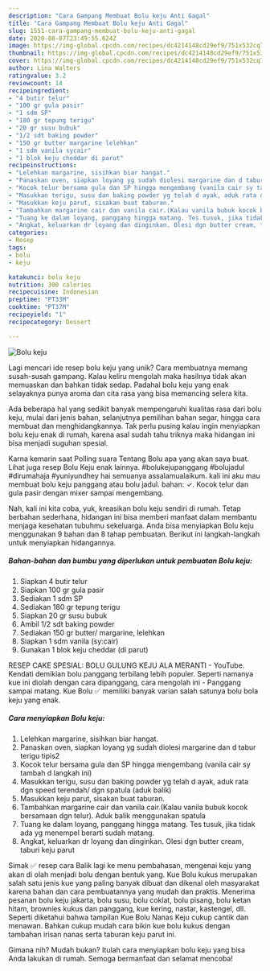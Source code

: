 ```yaml
---
description: "Cara Gampang Membuat Bolu keju Anti Gagal"
title: "Cara Gampang Membuat Bolu keju Anti Gagal"
slug: 1551-cara-gampang-membuat-bolu-keju-anti-gagal
date: 2020-08-07T23:49:55.624Z
image: https://img-global.cpcdn.com/recipes/dc4214148cd29ef9/751x532cq70/bolu-keju-foto-resep-utama.jpg
thumbnail: https://img-global.cpcdn.com/recipes/dc4214148cd29ef9/751x532cq70/bolu-keju-foto-resep-utama.jpg
cover: https://img-global.cpcdn.com/recipes/dc4214148cd29ef9/751x532cq70/bolu-keju-foto-resep-utama.jpg
author: Lina Walters
ratingvalue: 3.2
reviewcount: 14
recipeingredient:
- "4 butir telur"
- "100 gr gula pasir"
- "1 sdm SP"
- "180 gr tepung terigu"
- "20 gr susu bubuk"
- "1/2 sdt baking powder"
- "150 gr butter margarine lelehkan"
- "1 sdm vanila sycair"
- "1 blok keju cheddar di parut"
recipeinstructions:
- "Lelehkan margarine, sisihkan biar hangat."
- "Panaskan oven, siapkan loyang yg sudah diolesi margarine dan d tabur terigu tipis2"
- "Kocok telur bersama gula dan SP hingga mengembang (vanila cair sy tambah d langkah ini)"
- "Masukkan terigu, susu dan baking powder yg telah d ayak, aduk rata dgn speed terendah/ dgn spatula (aduk balik)"
- "Masukkan keju parut, sisakan buat taburan."
- "Tambahkan margarine cair dan vanila cair.(Kalau vanila bubuk kocok bersamaan dgn telur). Aduk balik menggunakan spatula"
- "Tuang ke dalam loyang, panggang hingga matang. Tes tusuk, jika tidak ada yg menempel berarti sudah matang."
- "Angkat, keluarkan dr loyang dan dinginkan. Olesi dgn butter cream, taburi keju parut"
categories:
- Resep
tags:
- bolu
- keju

katakunci: bolu keju 
nutrition: 300 calories
recipecuisine: Indonesian
preptime: "PT33M"
cooktime: "PT37M"
recipeyield: "1"
recipecategory: Dessert

---
```



![Bolu keju](https://img-global.cpcdn.com/recipes/dc4214148cd29ef9/751x532cq70/bolu-keju-foto-resep-utama.jpg)

Lagi mencari ide resep bolu keju yang unik? Cara membuatnya memang susah-susah gampang. Kalau keliru mengolah maka hasilnya tidak akan memuaskan dan bahkan tidak sedap. Padahal bolu keju yang enak selayaknya punya aroma dan cita rasa yang bisa memancing selera kita.

Ada beberapa hal yang sedikit banyak mempengaruhi kualitas rasa dari bolu keju, mulai dari jenis bahan, selanjutnya pemilihan bahan segar, hingga cara membuat dan menghidangkannya. Tak perlu pusing kalau ingin menyiapkan bolu keju enak di rumah, karena asal sudah tahu triknya maka hidangan ini bisa menjadi suguhan spesial.

Karna kemarin saat Polling suara Tentang Bolu apa yang akan saya buat. Lihat juga resep Bolu Keju enak lainnya. #bolukejupanggang #bolujadul #dirumahaja #yuniyundhey hai semuanya assalamualaikum. kali ini aku mau membuat bolu keju panggang atau bolu jadul. bahan: ✓. Kocok telur dan gula pasir dengan mixer sampai mengembang.


Nah, kali ini kita coba, yuk, kreasikan bolu keju sendiri di rumah. Tetap berbahan sederhana, hidangan ini bisa memberi manfaat dalam membantu menjaga kesehatan tubuhmu sekeluarga. Anda bisa menyiapkan Bolu keju menggunakan 9 bahan dan 8 tahap pembuatan. Berikut ini langkah-langkah untuk menyiapkan hidangannya.

<!--inarticleads1-->

##### Bahan-bahan dan bumbu yang diperlukan untuk pembuatan Bolu keju:

1. Siapkan 4 butir telur
1. Siapkan 100 gr gula pasir
1. Sediakan 1 sdm SP
1. Sediakan 180 gr tepung terigu
1. Siapkan 20 gr susu bubuk
1. Ambil 1/2 sdt baking powder
1. Sediakan 150 gr butter/ margarine, lelehkan
1. Siapkan 1 sdm vanila (sy:cair)
1. Gunakan 1 blok keju cheddar (di parut)


RESEP CAKE SPESIAL: BOLU GULUNG KEJU ALA MERANTI - YouTube. Kendati demikian bolu panggang terbilang lebih populer. Seperti namanya kue ini diolah dengan cara dipanggang, cara mengolah ini - Panggang sampai matang. Kue Bolu ✅ memiliki banyak varian salah satunya bolu bola keju yang enak. 

<!--inarticleads2-->

##### Cara menyiapkan Bolu keju:

1. Lelehkan margarine, sisihkan biar hangat.
1. Panaskan oven, siapkan loyang yg sudah diolesi margarine dan d tabur terigu tipis2
1. Kocok telur bersama gula dan SP hingga mengembang (vanila cair sy tambah d langkah ini)
1. Masukkan terigu, susu dan baking powder yg telah d ayak, aduk rata dgn speed terendah/ dgn spatula (aduk balik)
1. Masukkan keju parut, sisakan buat taburan.
1. Tambahkan margarine cair dan vanila cair.(Kalau vanila bubuk kocok bersamaan dgn telur). Aduk balik menggunakan spatula
1. Tuang ke dalam loyang, panggang hingga matang. Tes tusuk, jika tidak ada yg menempel berarti sudah matang.
1. Angkat, keluarkan dr loyang dan dinginkan. Olesi dgn butter cream, taburi keju parut


Simak ✅ resep cara Balik lagi ke menu pembahasan, mengenai keju yang akan di olah menjadi bolu dengan bentuk yang. Kue Bolu kukus merupakan salah satu jenis kue yang paling banyak dibuat dan dikenal oleh masyarakat karena bahan dan cara pembuatannya yang mudah dan praktis. Menerima pesanan bolu keju jakarta, bolu susu, bolu coklat, bolu pisang, bolu ketan hitam, brownies kukus dan panggang, kue kering, nastar, kastengel, dll. Seperti diketahui bahwa tampilan Kue Bolu Nanas Keju cukup cantik dan menawan. Bahkan cukup mudah cara bikin kue bolu kukus dengan tambahan irisan nanas serta taburan keju parut ini. 

Gimana nih? Mudah bukan? Itulah cara menyiapkan bolu keju yang bisa Anda lakukan di rumah. Semoga bermanfaat dan selamat mencoba!
